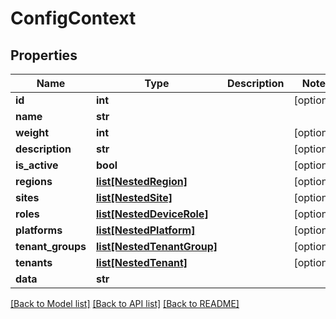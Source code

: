 # ConfigContext

## Properties
Name | Type | Description | Notes
------------ | ------------- | ------------- | -------------
**id** | **int** |  | [optional] 
**name** | **str** |  | 
**weight** | **int** |  | [optional] 
**description** | **str** |  | [optional] 
**is_active** | **bool** |  | [optional] 
**regions** | [**list[NestedRegion]**](NestedRegion.md) |  | [optional] 
**sites** | [**list[NestedSite]**](NestedSite.md) |  | [optional] 
**roles** | [**list[NestedDeviceRole]**](NestedDeviceRole.md) |  | [optional] 
**platforms** | [**list[NestedPlatform]**](NestedPlatform.md) |  | [optional] 
**tenant_groups** | [**list[NestedTenantGroup]**](NestedTenantGroup.md) |  | [optional] 
**tenants** | [**list[NestedTenant]**](NestedTenant.md) |  | [optional] 
**data** | **str** |  | 

[[Back to Model list]](../README.md#documentation-for-models) [[Back to API list]](../README.md#documentation-for-api-endpoints) [[Back to README]](../README.md)


